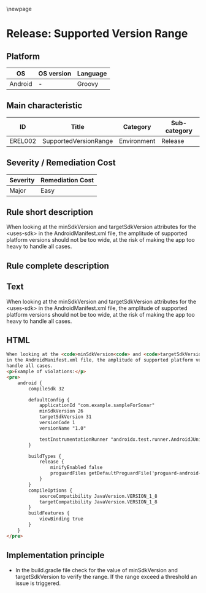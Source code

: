 \newpage

# Release: Supported Version Range

## Platform

|   OS          |  OS version  | Language |
|---------------|--------------|----------|
| Android       |      -       | Groovy   |

## Main characteristic

| ID      | Title                 | Category    | Sub-category |
|---------|-----------------------|-------------|--------------|
| EREL002 | SupportedVersionRange | Environment | Release      |

## Severity / Remediation Cost

| Severity | Remediation Cost |
|----------|------------------|
| Major    | Easy             |

## Rule short description

When looking at the minSdkVersion and targetSdkVersion attributes for the &lt;uses-sdk&gt; in the AndroidManifest.xml file, the amplitude of supported platform versions should not be too wide, at the risk of making the app too heavy to handle all cases.

## Rule complete description

## Text

When looking at the minSdkVersion and targetSdkVersion attributes for the &lt;uses-sdk&gt; in the AndroidManifest.xml file,
the amplitude of supported platform versions should not be too wide, at the risk of making the app too heavy to
handle all cases.

## HTML

```html
When looking at the <code>minSdkVersion<code> and <code>targetSdkVersion<code> attributes for the <code>&lt;uses-sdk&gt;</code>
in the AndroidManifest.xml file, the amplitude of supported platform versions should not be too wide, at the risk of making the app too heavy to
handle all cases.
<p>Example of violations:</p>
<pre>
    android {
        compileSdk 32

        defaultConfig {
            applicationId "com.example.sampleForSonar"
            minSdkVersion 26
            targetSdkVersion 31
            versionCode 1
            versionName "1.0"

            testInstrumentationRunner "androidx.test.runner.AndroidJUnitRunner"
        }

        buildTypes {
            release {
                minifyEnabled false
                proguardFiles getDefaultProguardFile('proguard-android-optimize.txt'), 'proguard-rules.pro'
            }
        }
        compileOptions {
            sourceCompatibility JavaVersion.VERSION_1_8
            targetCompatibility JavaVersion.VERSION_1_8
        }
        buildFeatures {
            viewBinding true
        }
    }
</pre>
```

## Implementation principle

- In the build.gradle file check for the value of minSdkVersion and targetSdkVersion to verify the range. If the
range exceed a threshold an issue is triggered.
